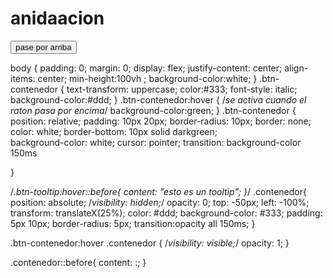 # anidaacion
<!DOCTYPE html>
<html lang="en">
<head>
    <meta charset="UTF-8">
    <meta http-equiv="X-UA-Compatible" content="IE=edge">
    <meta name="viewport" content="width=device-width, initial-scale=1.0">
    <title>Selectores ,pseudo-clases y pseudo-elementos en css</title>
<link rel="stylesheet" href="css/ejercicioanidacion.css">
</head>
<body> 
        <button class="contenedor">pase por arriba</button>
    
</body>
</html>

body {
    padding: 0;
    margin: 0;
    display: flex;
    justify-content: center;
    align-items: center;
    min-height:100vh ;
    background-color:white;
}
        .btn-contenedor {
            text-transform: uppercase;
            color:#333;
            font-style: italic;
            background-color:#ddd;
        }
        .btn-contenedor:hover {
                /*se activa cuando el raton pasa por encima*/
                background-color:green;
        }
.btn-contenedor {
    position: relative;
    padding: 10px 20px;
    border-radius: 10px;
    border: none;
    color: white;
border-bottom: 10px  solid darkgreen;    
background-color: white;
cursor: pointer;
transition: background-color 150ms

}

/*.btn-tooltip:hover::before{
    content: "esto es un tooltip";
}*/
.contenedor{
    position: absolute;
    /*visibility: hidden;*/
    opacity: 0;
    top: -50px;
    left: -100%;
    transform: translateX(25%);
    color: #ddd;
    background-color: #333;
    padding: 5px 10px;
    border-radius: 5px;
    transition:opacity  all 150ms;
}

.btn-contenedor:hover .contenedor {
    /*visibility: visible;*/
    opacity: 1;
}

.contenedor::before{
    content: :;
}
